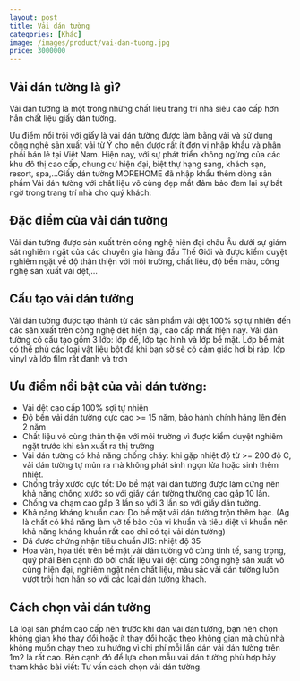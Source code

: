 ```yaml
---
layout: post
title: Vải dán tường
categories: [Khác]
image: /images/product/vai-dan-tuong.jpg
price: 3000000
---
```


## Vải dán tường là gì?
Vải dán tường là một trong những chất liệu trang trí nhà siêu cao cấp hơn hẳn chất liệu giấy dán tường.

Ưu điểm nổi trội với giấy là vải dán tường được làm bằng vải và sử dụng công nghệ sản xuất vải từ Ý cho nên được rất ít đơn vị nhập khẩu và phân phối bán lẻ tại Việt Nam. Hiện nay, với sự phát triển không ngừng của các khu đô thị cao cấp, chung cư hiện đại, biệt thự hạng sang, khách sạn, resort, spa,…Giấy dán tường MOREHOME đã nhập khẩu thêm dòng sản phẩm Vải dán tường với chất liệu vô cùng đẹp mắt đảm bảo đem lại sự bất ngờ trong trang trí nhà cho quý khách:

## Đặc điểm của vải dán tường
Vải dán tường được sản xuất trên công nghệ hiện đại châu Âu dưới sự giám sát nghiêm ngặt của các chuyên gia hàng đầu Thế Giới và được kiểm duyệt nghiêm ngặt về độ thân thiện với môi trường, chất liệu, độ bền màu, công nghệ sản xuất vải dệt,…

## Cấu tạo vải dán tường
Vải dán tường được tạo thành từ các sản phẩm vải dệt 100% sợ tự nhiên đến các sản xuất trên công nghệ dệt hiện đại, cao cấp nhất hiện nay. Vải dán tường có cấu tạo gồm 3 lớp: lớp đế, lớp tạo hình và lớp bề mặt. Lớp bề mặt có thể phủ các loại vật liệu bột đá khi bạn sờ sẽ có cảm giác hơi bị ráp, lớp vinyl và lớp film rất đanh và trơn

## Ưu điểm nổi bật của vải dán tường:
- Vải dệt cao cấp 100% sợi tự nhiên
- Độ bền vải dán tường cực cao >= 15 năm, bảo hành chính hãng lên đến 2 năm
- Chất liệu vô cùng thân thiện với môi trường vì được kiểm duyệt nghiêm ngặt trước khi sản xuất ra thị trường
- Vải dán tường có khả năng chống cháy: khi gặp nhiệt độ từ >= 200 độ C, vải dán tường tự mủn ra mà không phát sinh ngọn lửa hoặc sinh thêm nhiệt.
- Chống trầy xước cực tốt: Do bề mặt vải dán tường được làm cứng nên khả năng chống xước so với giấy dán tường thường cao gấp 10 lần.
- Chống va chạm cao gấp 3 lần so với 3 lần so với giấy dán tường.
- Khả năng kháng khuẩn cao: Do bề mặt vải dán tường trộn thêm bạc. (Ag là chất có khả năng làm vỡ tế bào của vi khuẩn và tiêu diệt vi khuẩn nên khả năng kháng khuẩn rất cao chỉ có tại vải dán tường)
- Đã được chứng nhận tiêu chuẩn JIS: nhiệt độ 35
- Hoa văn, họa tiết trên bề mặt vải dán tường vô cùng tinh tế, sang trọng, quý phái
Bên cạnh đó bởi chất liệu vải dệt cùng công nghệ sản xuất vô cùng hiện đại, nghiêm ngặt nên chất liệu, màu sắc vải dán tường luôn vượt trội hơn hẳn so với các loại dán tường khách.

## Cách chọn vải dán tường
Là loại sản phẩm cao cấp nên trước khi dán vải dán tường, bạn nên chọn không gian khó thay đổi hoặc ít thay đổi hoặc theo không gian mà chủ nhà không muốn chạy theo xu hướng vì chi phí mỗi lần dán vải dán tường trên 1m2 là rất cao. Bên cạnh đó để lựa chọn mẫu vải dán tường phù hợp hãy tham khảo bài viết: Tư vấn cách chọn vải dán tường.